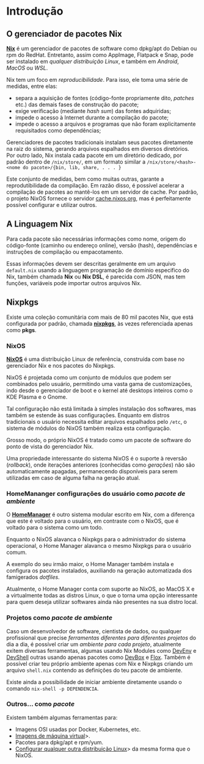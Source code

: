 # Introdução

## O gerenciador de pacotes Nix

**[Nix](https://nixos.org/explore.html)** é um gerenciador de pacotes de software como dpkg/apt do Debian ou rpm do RedHat. Entretanto, assim como AppImage, Flatpack e Snap, pode ser instalado em *qualquer distribuição Linux*, e também em *Android*, *MacOS* ou *WSL*.

Nix tem um foco em _reproducibilidade_. Para isso, ele toma uma série de medidas, entre elas:

- separa a aquisição de fontes (código-fonte propriamente dito, _patches_ etc.) das demais fases de construção do pacote;
- exige verificação (mediante _hash sum_) das fontes adquiridas;
- impede o acesso à Internet durante a compilação do pacote;
- impede o acesso a arquivos e programas que não foram explicitamente requisitados como dependências;

Gerenciadores de pacotes tradicionais instalam seus pacotes diretamente na raiz do sistema, gerando arquivos espalhados em diversos diretórios.
Por outro lado, Nix instala cada pacote em um diretório dedicado, por padrão dentro de `/nix/store/`, em um formato similar a `/nix/store/<hash>-<nome do pacote>/{bin, lib, share, . . . }`


Este conjunto de medidas, bem como muitas outras, garante a reprodutibilidade da compilação. Em razão disso, é possível acelerar a compilação de pacotes ao mantê-los em um servidor de cache.
Por padrão, o projeto NixOS fornece o servidor [cache.nixos.org](https://cache.nixos.org), mas é perfeitamente possível configurar e utilizar outros.

## A Linguagem Nix

Para cada pacote são necessárias informações como nome, origem do código-fonte (caminho ou endereço online), versão (hash), dependências e instruções de compilação ou empacotamento. 

Essas informações devem ser descritas geralmente em um arquivo `default.nix` usando a linguagem programação de domínio especifico do Nix, também chamada **Nix** ou **Nix DSL**, é parecida com JSON, mas tem funções, variáveis pode importar outros arquivos Nix.

## Nixpkgs

Existe uma coleção comunitária com mais de 80 mil pacotes Nix, que está configurada por padrão, chamada **[nixpkgs](https://search.nixos.org)**, às vezes referenciada apenas como **pkgs**. 


### NixOS

**[NixOS](https://nixos.org/)** é uma distribuição Linux de referência, construída com base no gerenciador Nix e nos pacotes do Nixpkgs.

NixOS é projetada como um conjunto de módulos que podem ser combinados pelo usuário, permitindo uma vasta gama de customizações, indo desde o gerenciador de boot e o kernel até desktops inteiros como o KDE Plasma e o Gnome.

Tal configuração não está limitada à simples instalação dos softwares, mas também se estende às suas configurações. Enquanto em distros tradicionais o usuário necessita editar arquivos espalhados pelo `/etc`, o sistema de módulos do NixOS também realiza esta configuração.

Grosso modo, o próprio NixOS é tratado como um pacote de software do ponto de vista do gerenciador Nix.

Uma propriedade interessante do sistema NixOS é o suporte à reversão (_rollback_), onde iterações anteriores (conhecidas como _gerações_) não são automaticamente apagadas, permanecendo disponíveis para serem utilizadas em caso de alguma falha na geração atual.


### HomeMananger configurações do usuário como *pacote de ambiente*

O **[HomeManager](https://nix-community.github.io/home-manager)** é outro sistema modular escrito em Nix, com a diferença que este é voltado para o usuário, em contraste com o NixOS, que é voltado para o sistema como um todo.

Enquanto o NixOS alavanca o Nixpkgs para o administrador do sistema operacional, o Home Manager alavanca o mesmo Nixpkgs para o usuário comum. 

A exemplo do seu irmão maior, o Home Manager também instala e configura os pacotes instalados, auxiliando na geração automatizada dos famigerados _dotfiles_.

Atualmente, o Home Manager conta com suporte ao NixOS, ao MacOS X e a virtualmente todas as distros Linux, o que o torna uma opção interessante para quem deseja utilizar softwares ainda não presentes na sua distro local.

### Projetos como *pacote de ambiente*

Caso um desenvolvedor de software, cientista de dados, ou qualquer profissional que precise *ferramentas diferentes para diferentes projetos* do dia a dia, é possível criar um *ambiente para cada projeto*, atualmente exitem diversas ferramentas, algumas usando Nix Modules como [DevEnv](https://github.com/cachix/devenv) e [DevShell](https://github.com/numtide/devshell) outras usando apenas pacotes como [DevBox](https://github.com/jetpack-io/devbox) e [Flox](https://github.com/flox/flox). Também é possível criar teu próprio ambiente apenas com Nix e Nixpkgs criando um arquivo `shell.nix` contendo as definições do teu pacote de ambiente.

Existe ainda a possibilidade de iniciar ambiente diretamente usando o comando `nix-shell -p DEPENDENCIA`.

### Outros… como *pacote*

Existem também algumas ferramentas para:

- Imagens OSI usadas por Docker, Kubernetes, etc.
- [Imagens de máquina virtual](https://github.com/nix-community/nixos-generators)>.
- Pacotes para dpkg/apt e rpm/yum.
- [Configurar qualquer outra distribuição Linux](https://github.com/numtide/system-manager)> da mesma forma que o NixOS.
